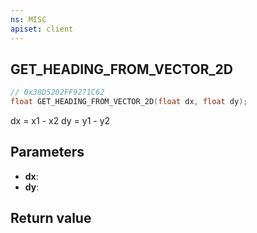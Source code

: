 ```yaml
---
ns: MISC
apiset: client
---
```

## GET_HEADING_FROM_VECTOR_2D

```c
// 0x38D5202FF9271C62
float GET_HEADING_FROM_VECTOR_2D(float dx, float dy);
```

dx = x1 - x2
dy = y1 - y2

## Parameters
* **dx**:
* **dy**:

## Return value